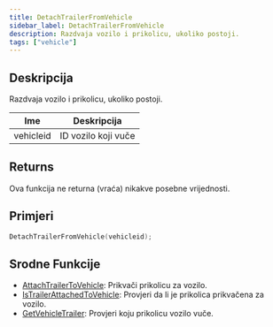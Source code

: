 ```yaml
---
title: DetachTrailerFromVehicle
sidebar_label: DetachTrailerFromVehicle
description: Razdvaja vozilo i prikolicu, ukoliko postoji.
tags: ["vehicle"]
---
```


## Deskripcija

Razdvaja vozilo i prikolicu, ukoliko postoji.

| Ime       | Deskripcija                |
| --------- | -------------------------- |
| vehicleid | ID vozilo koji vuče        |

## Returns

Ova funkcija ne returna (vraća) nikakve posebne vrijednosti.

## Primjeri

```c
DetachTrailerFromVehicle(vehicleid);
```

## Srodne Funkcije

- [AttachTrailerToVehicle](AttachTrailerToVehicle): Prikvači prikolicu za vozilo.
- [IsTrailerAttachedToVehicle](IsTrailerAttachedToVehicle): Provjeri da li je prikolica prikvačena za vozilo.
- [GetVehicleTrailer](GetVehicleTrailer): Provjeri koju prikolicu vozilo vuče.
